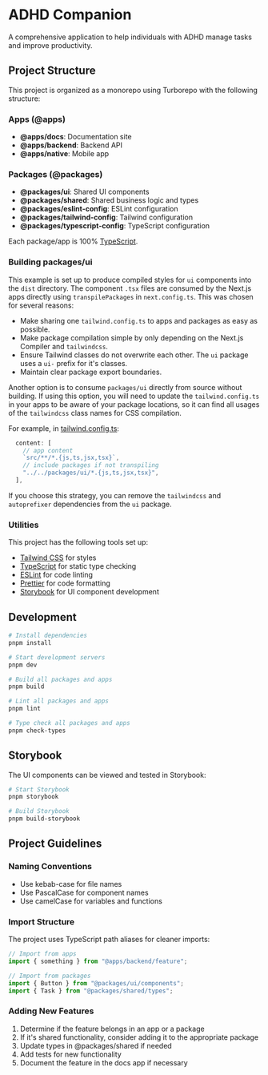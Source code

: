 # ADHD Companion

A comprehensive application to help individuals with ADHD manage tasks and improve productivity.

## Project Structure

This project is organized as a monorepo using Turborepo with the following structure:

### Apps (@apps)

- **@apps/docs**: Documentation site
- **@apps/backend**: Backend API
- **@apps/native**: Mobile app

### Packages (@packages)

- **@packages/ui**: Shared UI components
- **@packages/shared**: Shared business logic and types
- **@packages/eslint-config**: ESLint configuration
- **@packages/tailwind-config**: Tailwind configuration
- **@packages/typescript-config**: TypeScript configuration

Each package/app is 100% [TypeScript](https://www.typescriptlang.org/).

### Building packages/ui

This example is set up to produce compiled styles for `ui` components into the `dist` directory. The component `.tsx` files are consumed by the Next.js apps directly using `transpilePackages` in `next.config.ts`. This was chosen for several reasons:

- Make sharing one `tailwind.config.ts` to apps and packages as easy as possible.
- Make package compilation simple by only depending on the Next.js Compiler and `tailwindcss`.
- Ensure Tailwind classes do not overwrite each other. The `ui` package uses a `ui-` prefix for it's classes.
- Maintain clear package export boundaries.

Another option is to consume `packages/ui` directly from source without building. If using this option, you will need to update the `tailwind.config.ts` in your apps to be aware of your package locations, so it can find all usages of the `tailwindcss` class names for CSS compilation.

For example, in [tailwind.config.ts](packages/tailwind-config/tailwind.config.ts):

```js
  content: [
    // app content
    `src/**/*.{js,ts,jsx,tsx}`,
    // include packages if not transpiling
    "../../packages/ui/*.{js,ts,jsx,tsx}",
  ],
```

If you choose this strategy, you can remove the `tailwindcss` and `autoprefixer` dependencies from the `ui` package.

### Utilities

This project has the following tools set up:

- [Tailwind CSS](https://tailwindcss.com/) for styles
- [TypeScript](https://www.typescriptlang.org/) for static type checking
- [ESLint](https://eslint.org/) for code linting
- [Prettier](https://prettier.io) for code formatting
- [Storybook](https://storybook.js.org/) for UI component development

## Development

```bash
# Install dependencies
pnpm install

# Start development servers
pnpm dev

# Build all packages and apps
pnpm build

# Lint all packages and apps
pnpm lint

# Type check all packages and apps
pnpm check-types
```

## Storybook

The UI components can be viewed and tested in Storybook:

```bash
# Start Storybook
pnpm storybook

# Build Storybook
pnpm build-storybook
```

## Project Guidelines

### Naming Conventions

- Use kebab-case for file names
- Use PascalCase for component names
- Use camelCase for variables and functions

### Import Structure

The project uses TypeScript path aliases for cleaner imports:

```typescript
// Import from apps
import { something } from "@apps/backend/feature";

// Import from packages
import { Button } from "@packages/ui/components";
import { Task } from "@packages/shared/types";
```

### Adding New Features

1. Determine if the feature belongs in an app or a package
2. If it's shared functionality, consider adding it to the appropriate package
3. Update types in @packages/shared if needed
4. Add tests for new functionality
5. Document the feature in the docs app if necessary

